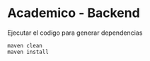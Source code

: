 # Academico - Backend

Ejecutar el codigo para generar dependencias

```
maven clean 
maven install
